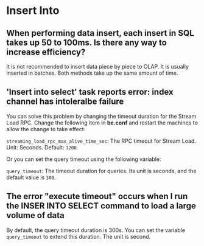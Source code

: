 ---
---

# Insert Into

## When performing data insert, each insert in SQL takes up 50 to 100ms. Is there any way to increase efficiency?

It is not recommended to insert data piece by piece to OLAP. It is usually inserted in batches. Both methods take up the same amount of time.

## 'Insert into select' task reports error: index channel has intoleralbe failure

You can solve this problem by changing the timeout duration for the Stream Load RPC. Change the following item in **be.conf** and restart the machines to allow the change to take effect:

`streaming_load_rpc_max_alive_time_sec`: The RPC timeout for Stream Load. Unit: Seconds. Default: `1200`.

Or you can set the query timeout using the following variable:

`query_timeout`: The timeout duration for queries. Its unit is seconds, and the default value is `300`.

## The error "execute timeout" occurs when I run the INSER INTO SELECT command to load a large volume of data

By default, the query timeout duration is 300s. You can set the variable `query_timeout` to extend this duration. The unit is second.
